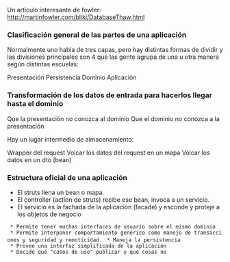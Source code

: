 Un artículo interesante de fowler: <http://martinfowler.com/bliki/DatabaseThaw.html>

### Clasificación general de las partes de una aplicación

Normalmente uno habla de tres capas, pero hay distintas formas de dividir y las divisiones principales son 4 que las gente agrupa de una u otra manera según distintas escuelas:

Presentación
Persistencia
Dominio
Aplicación  

### Transformación de los datos de entrada para hacerlos llegar hasta el dominio

Que la presentación no conozca al dominio
Que el dominio no conozca a la presentación  

Hay un lugar intermedio de almacenamiento:

Wrapper del request
Volcar los datos del request en un mapa
Volcar los datos en un dto (bean)  

### Estructura oficial de una aplicación

-   El struts llena un bean o mapa.
-   El controller (action de struts) recibe ese bean, invoca a un servicio.
-   El servicio es la fachada de la aplicación (facade) y esconde y proteje a los objetos de negocio

` * Permite tener muchas interfaces de usuario sobre el mismo dominio`
` * Permite interponer comportamiento genérico como manejo de transacciones y seguridad y remoticidad.`
` * Maneja la persistencia`
` * Provee una interfaz simplificada de la aplicación`
` * Decide qué "casos de uso" publicar y qué cosas no`
